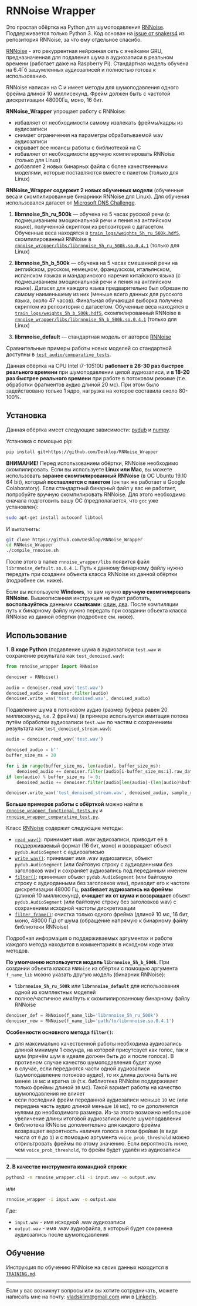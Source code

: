 # RNNoise Wrapper

Это простая обёртка на Python для шумоподавления [RNNoise](https://github.com/xiph/rnnoise). Поддерживается только Python 3. Код основан на [issue от snakers4](https://github.com/xiph/rnnoise/issues/69) из репозитория RNNoise, за что ему отдельное спасибо.

[RNNoise](https://jmvalin.ca/demo/rnnoise/) - это рекуррентная нейронная сеть с ячейками GRU, предназначенная для подаления шума в аудиозаписи в реальном времени (работает даже на Raspberry Pi). Стандартная модель обучена на 6.4Гб зашумленных аудиозаписей и полностью готова к использованию.

RNNoise написан на C и имеет методы для шумоподавления одного фрейма длиной 10 миллисекунд. Фрейм должен быть с частотой дискретизации 48000Гц, моно, 16 бит.

**RNNoise_Wrapper** упрощает работу с RNNoise:

- избавляет от необходимости самому извлекать фреймы/кадры из аудиозаписи
- снимает ограничения на параметры обрабатываемой wav аудиозаписи
- скрывает все нюансы работы с библиотекой на C
- избавляет от необходимости вручную компилировать RNNoise (только для Linux)
- добавляет 2 новых бинарных файла с более качественными моделями, которые поставляются вместе с пакетом (только для Linux)

**RNNoise_Wrapper содержит 2 новых обученных модели** (обученные веса и скомпилированные бинарники RNNoise для Linux). Для обучения использовался датасет от [Microsoft DNS Challenge](https://github.com/microsoft/DNS-Challenge).

1. **librnnoise_5h_ru_500k** — обучена на 5 часах русской речи (с подмешиванием эмоциональной речи и пения на английском языке), полученной скриптом из репозитория с датасетом. Обученные веса находятся в [`train_logs/weights_5h_ru_500k.hdf5`](https://github.com/Desklop/RNNoise_Wrapper/tree/master/train_logs/weights_5h_ru_500k.hdf5), скомпилированный RNNoise в [`rnnoise_wrapper/libs/librnnoise_5h_ru_500k.so.0.4.1`](https://github.com/Desklop/RNNoise_Wrapper/tree/master/rnnoise_wrapper/libs/librnnoise_5h_ru_500k.so.0.4.1) (только для Linux)

2. **librnnoise_5h_b_500k** — обучена на 5 часах смешанной речи на английском, русском, немецком, французском, итальянском, испанском языках и мандаринского наречия китайского языка (с подмешиванием эмоциональной речи и пения на английском языке). Датасет для каждого языка предварительно был обрезан по самому наименьшему из них (меньше всего данных для русского языка, около 47 часов). Финальная обучающая выборка получена скриптом из репозитория с датасетом. Обученные веса находятся в [`train_logs/weights_5h_b_500k.hdf5`](https://github.com/Desklop/RNNoise_Wrapper/tree/master/train_logs/weights_5h_b_500k.hdf5), скомпилированный RNNoise в [`rnnoise_wrapper/libs/librnnoise_5h_b_500k.so.0.4.1`](https://github.com/Desklop/RNNoise_Wrapper/tree/master/rnnoise_wrapper/libs/librnnoise_5h_b_500k.so.0.4.1) (только для Linux)

3. **librnnoise_default** — стандартная модель от авторов [RNNoise](https://jmvalin.ca/demo/rnnoise/)

Сравнительные примеры работы новых моделей со стандартной доступны в [`test_audio/comparative_tests`](https://github.com/Desklop/RNNoise_Wrapper/tree/master/test_audio/comparative_tests).

Данная обёртка на CPU Intel i7-10510U **работает в 28-30 раз быстрее реального времени** при шумоподавлении целой аудиозаписи, и **в 18-20 раз быстрее реального времени** при работе в потоковом режиме (т.е. обработки фрагментов аудио длиной 20 мс). При этом было задействовано только 1 ядро, нагрузка на которое составила около 80-100%.

## Установка

Данная обёртка имеет следующие зависимости: [pydub](https://github.com/jiaaro/pydub) и [numpy](https://github.com/numpy/numpy).

Установка с помощью pip:

```bash
pip install git+https://github.com/Desklop/RNNoise_Wrapper
```

**ВНИМАНИЕ!** Перед использованием обёртки, RNNoise необходимо скомпилировать. Если вы используете **Linux или Mac**, вы можете использовать **заранее скомпилированный RNNoise** (в ОС Ubuntu 19.10 64 bit), который **поставляется с пакетом** (он так же работает в Google Colaboratory). Если стандартный бинарный файл у вас не работает, попробуйте вручную скомпилировать RNNoise. Для этого необходимо сначала подготовить вашу ОС (предполагается, что `gcc` уже установлен):

```bash
sudo apt-get install autoconf libtool
```

И выполнить:

```bash
git clone https://github.com/Desklop/RNNoise_Wrapper
cd RNNoise_Wrapper
./compile_rnnoise.sh
```

После этого в папке `rnnoise_wrapper/libs` появится файл `librnnoise_default.so.0.4.1`. Путь к данному бинарному файлу нужно передать при создании объекта класса RNNoise из данной обёртки (подробнее см. ниже).

Если вы используете **Windows**, то вам нужно **вручную скомпилировать RNNoise**. Вышеописанная инструкция не будет работать, **воспользуйтесь** данными **ссылками**: [один](https://github.com/xiph/rnnoise/issues/34), [два](https://github.com/jagger2048/rnnoise-windows). После компиляции путь к бинарному файлу нужно передать при создании объекта класса RNNoise из данной обёртки (подробнее см. ниже).

## Использование

**1. В коде Python** (подавление шума в аудиозаписи `test.wav` и сохранение результата как `test_denoised.wav`):

```python
from rnnoise_wrapper import RNNoise

denoiser = RNNoise()

audio = denoiser.read_wav('test.wav')
denoised_audio = denoiser.filter(audio)
denoiser.write_wav('test_denoised.wav', denoised_audio)
```

Подавление шума в потоковом аудио (размер буфера равен 20 миллисекунд, т.е. 2 фрейма) (в примере используется имитация потока путём обработки аудиозаписи `test.wav` по частям с сохранением результата как `test_denoised_stream.wav`):

```python
audio = denoiser.read_wav('test.wav')

denoised_audio = b''
buffer_size_ms = 20

for i in range(buffer_size_ms, len(audio), buffer_size_ms):
    denoised_audio += denoiser.filter(audio[i-buffer_size_ms:i].raw_data, sample_rate=audio.frame_rate)
if len(audio) % buffer_size_ms != 0:
    denoised_audio += denoiser.filter(audio[len(audio)-(len(audio)%buffer_size_ms):].raw_data, sample_rate=audio.frame_rate)

denoiser.write_wav('test_denoised_stream.wav', denoised_audio, sample_rate=audio.frame_rate)
```

**Больше примеров работы с обёрткой** можно найти в [`rnnoise_wrapper_functional_tests.py`](https://github.com/Desklop/RNNoise_Wrapper/blob/master/rnnoise_wrapper/rnnoise_wrapper_functional_tests.py) и [`rnnoise_wrapper_comparative_test.py`](https://github.com/Desklop/RNNoise_Wrapper/blob/master/rnnoise_wrapper/rnnoise_wrapper_comparative_test.py).

Класс [RNNoise](https://github.com/Desklop/RNNoise_Wrapper/blob/master/rnnoise_wrapper/rnnoise_wrapper.py#L29) содержит следующие методы:

- [`read_wav()`](https://github.com/Desklop/RNNoise_Wrapper/blob/master/rnnoise_wrapper/rnnoise_wrapper.py#L256): принимает имя .wav аудиозаписи, приводит её в поддерживаемый формат (16 бит, моно) и возвращает объект `pydub.AudioSegment` с аудиозаписью
- [`write_wav()`](https://github.com/Desklop/RNNoise_Wrapper/blob/master/rnnoise_wrapper/rnnoise_wrapper.py#L277): принимает имя .wav аудиозаписи, объект `pydub.AudioSegment` (или байтовую строку с аудиоданными без заголовков wav) и сохраняет аудиозапись под переданным именем
- [`filter()`](https://github.com/Desklop/RNNoise_Wrapper/blob/master/rnnoise_wrapper/rnnoise_wrapper.py#L150): принимает объект `pydub.AudioSegment` (или байтовую строку с аудиоданными без заголовков wav), приводит его к частоте дискретизации 48000 Гц, **разбивает аудиозапись на фреймы** (длиной 10 миллисекунд), **очищает их от шума и возвращает** объект `pydub.AudioSegment` (или байтовую строку без заголовков wav) с сохранением исходной частоты дискретизации
- [`filter_frame()`](https://github.com/Desklop/RNNoise_Wrapper/blob/master/rnnoise_wrapper/rnnoise_wrapper.py#L128): очистка только одного фрейма (длиной 10 мс, 16 бит, моно, 48000 Гц) от шума (обращение напрямую к бинарному файлу библиотеки RNNoise)

Подробная информация о поддерживаемых аргументах и работе каждого метода находится в комментариях в исходном коде этих методов.

**По умолчанию используется модель `librnnoise_5h_b_500k`**. При создании объекта класса `RNNoise` из обёртки с помощью аргумента `f_name_lib` можно указать другую модель (бинарник RNNoise):

- **`librnnoise_5h_ru_500k`** или **`librnnoise_default`** для использования одной из комплектных моделей
- полное/частичное имя/путь к скомпилированному бинарному файлу RNNoise

```python
denoiser_def = RNNoise(f_name_lib='librnnoise_5h_ru_500k')
denoiser_new = RNNoise(f_name_lib='path/to/librnnoise.so.0.4.1')
```

**Особенности основного метода `filter()`:**

- для максимально качественной работы необходима аудиозапись длиной минимум 1 секунда, на которой присутсвует как голос, так и шум (причём шум в идеале должен быть до и после голоса). В противном случае качество шумоподавления будет хуже
- в случае, если передаются части одной аудиозаписи (шумоподавление потоково аудио), то их длина должна быть не менее `10` мс и кратна `10` (т.к. библиотека RNNoise поддерживает только фреймы длиной `10` мс). Такой вариант работы на качество шумоподавления не влияет
- если последний фрейм переданной аудиозаписи меньше `10` мс (или передана часть аудио длиной меньше `10` мс), то он дополняется нулями до необходимого размера. Из-за этого возможно небольшое увеличение длины итоговой аудиозаписи после шумоподавления
- библиотека RNNoise дополнительно для каждого фрейма возвращает вероятность наличия голоса в этом фрейме (в виде числа от `0` до `1`) и с помощью аргумента `voice_prob_threshold` можно отфильтровать фреймы по этому значению. Если вероятность ниже, чем `voice_prob_threshold`, то фрейм будет удалён из аудиозаписи

---

**2. В качестве инструмента командной строки:**

```bash
python3 -m rnnoise_wrapper.cli -i input.wav -o output.wav
```

или

```bash
rnnoise_wrapper -i input.wav -o output.wav
```

Где:

- `input.wav` - имя исходной .wav аудиозаписи
- `output.wav` - имя .wav аудиофайла, в который будет сохранена аудиозапись после шумоподавления

## Обучение

Инструкция по обучению RNNoise на своих данных находится в [`TRAINING.md`](https://github.com/Desklop/RNNoise_Wrapper/tree/master/TRAINING.md).

---

Если у вас возникнут вопросы или вы хотите сотрудничать, можете написать мне на почту: vladsklim@gmail.com или в [LinkedIn](https://www.linkedin.com/in/vladklim/).
